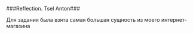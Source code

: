 ###Reflection. Tsel Anton###

Для задания была взята самая большая сущность из моего интернет-магазина